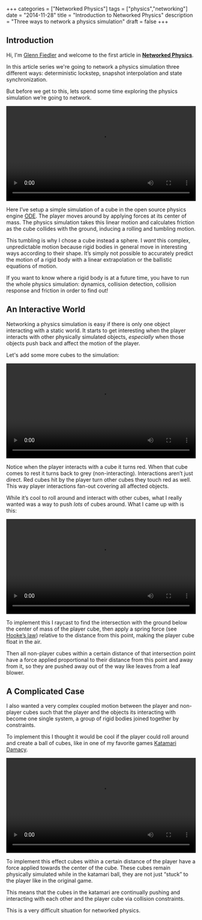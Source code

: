 +++
categories = ["Networked Physics"]
tags = ["physics","networking"]
date = "2014-11-28"
title = "Introduction to Networked Physics"
description = "Three ways to network a physics simulation"
draft = false
+++

## Introduction

Hi, I'm [Glenn Fiedler](/about) and welcome to the first article in **[Networked Physics](/categories/networked-physics/)**.

In this article series we're going to network a physics simulation three different ways: deterministic lockstep, snapshot interpolation and state synchronization.

But before we get to this, lets spend some time exploring the physics simulation we’re going to network.

<video preload="auto" autoplay="autoplay" loop="loop" width="100%">
<source src="http://new.gafferongames.com/videos/the_physics_simulation_cube.mp4" type="video/mp4" />
<source src="http://new.gafferongames.com/videos/the_physics_simulation_cube.webm" type="video/webm" />
Your browser does not support the video tag.
</video>

Here I’ve setup a simple simulation of a cube in the open source physics engine [ODE](http://www.ode.org). The player moves around by applying forces at its center of mass. The physics simulation takes this linear motion and calculates friction as the cube collides with the ground, inducing a rolling and tumbling motion.

This tumbling is why I chose a cube instead a sphere. I _want_ this complex, unpredictable motion because rigid bodies in general move in interesting ways according to their shape. It’s simply not possible to accurately predict the motion of a rigid body with a linear extrapolation or the ballistic equations of motion. 

If you want to know where a rigid body is at a future time, you have to run the whole physics simulation: dynamics, collision detection, collision response and friction in order to find out!

## An Interactive World

Networking a physics simulation is easy if there is only one object interacting with a static world. It starts to get interesting when the player interacts with other physically simulated objects, _especially_ when those objects push back and affect the motion of the player. 

Let's add some more cubes to the simulation:

<video preload="auto" autoplay="autoplay" loop="loop" width="100%">
<source src="http://new.gafferongames.com/videos/the_physics_simulation_cubes_roll.mp4" type="video/mp4" />
<source src="http://new.gafferongames.com/videos/the_physics_simulation_cubes_roll.webm" type="video/webm" />
Your browser does not support the video tag.
</video>

Notice when the player interacts with a cube it turns red. When that cube comes to rest it turns back to grey (non-interacting). Interactions aren’t just direct. Red cubes hit by the player turn other cubes they touch red as well. This way player interactions fan-out covering all affected objects.

While it’s cool to roll around and interact with other cubes, what I really wanted was a way to push _lots_ of cubes around. What I came up with is this:

<video preload="auto" autoplay="autoplay" loop="loop" width="100%">
<source src="http://new.gafferongames.com/videos/the_physics_simulation_cubes_blow.mp4" type="video/mp4" />
<source src="http://new.gafferongames.com/videos/the_physics_simulation_cubes_blow.webm" type="video/webm" />
Your browser does not support the video tag.
</video>

To implement this I raycast to find the intersection with the ground below the center of mass of the player cube, then apply a spring force (see [Hooke’s law](https://en.wikipedia.org/wiki/Hooke%27s_law)) relative to the distance from this point, making the player cube float in the air.

Then all non-player cubes within a certain distance of that intersection point have a force applied proportional to their distance from this point and away from it, so they are pushed away out of the way like leaves from a leaf blower.

## A Complicated Case

I also wanted a very complex coupled motion between the player and non-player cubes such that the player and the objects its interacting with become one single system, a group of rigid bodies joined together by constraints. 

To implement this I thought it would be cool if the player could roll around and create a ball of cubes, like in one of my favorite games [Katamari Damacy](https://en.wikipedia.org/wiki/Katamari_Damacy).

<video preload="auto" autoplay="autoplay" loop="loop" width="100%">
<source src="http://new.gafferongames.com/videos/the_physics_simulation_cubes_katamari.mp4" type="video/mp4" />
<source src="http://new.gafferongames.com/videos/the_physics_simulation_cubes_katamari.webm" type="video/webm" />
Your browser does not support the video tag.
</video>

To implement this effect cubes within a certain distance of the player have a force applied towards the center of the cube. These cubes remain physically simulated while in the katamari ball, they are not just “stuck” to the player like in the original game. 

This means that the cubes in the katamari are continually pushing and interacting with each other and the player cube via collision constraints. 

This is a very difficult situation for networked physics.
